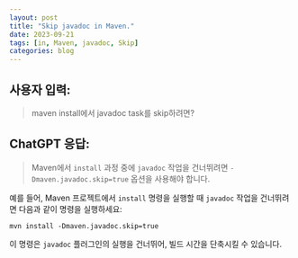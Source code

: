 ```yaml
---
layout: post
title: "Skip javadoc in Maven."
date: 2023-09-21
tags: [in, Maven, javadoc, Skip]
categories: blog
---
```


## 사용자 입력:
> maven install에서 javadoc task를 skip하려면?

## ChatGPT 응답:
> Maven에서 `install` 과정 중에 `javadoc` 작업을 건너뛰려면 `-Dmaven.javadoc.skip=true` 옵션을 사용해야 합니다. 

예를 들어, Maven 프로젝트에서 `install` 명령을 실행할 때 `javadoc` 작업을 건너뛰려면 다음과 같이 명령을 실행하세요:

```
mvn install -Dmaven.javadoc.skip=true
```

이 명령은 `javadoc` 플러그인의 실행을 건너뛰어, 빌드 시간을 단축시킬 수 있습니다.

